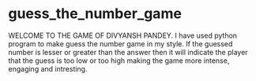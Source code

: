 # guess_the_number_game
WELCOME TO THE GAME OF DIVYANSH PANDEY. I have used python program to make guess the number game in my style. If the guessed number is lesser or greater than the answer then it will indicate the player that the guess is too low or too high making the game more intense, engaging and intresting. 
